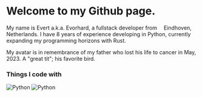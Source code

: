 <h1> Welcome to my Github page.</h1>

<p>My name is Evert a.k.a. Evorhard, a fullstack developer from <img src="https://emojis.slackmojis.com/emojis/images/1620256953/36224/dutch.png?1620256953" width="10"/> Eindhoven, Netherlands. I have 8 years of experience developing in Python, currently expanding my programming horizons with Rust.</p>
<p>My avatar is in remembrance of my father who lost his life to cancer in May, 2023. A "great tit"; his favorite bird.</p>
<h3>Things I code with</h3>
<p>
  <img alt="Python" src="https://img.shields.io/badge/Python-3776AB?style=for-the-badge&logo=python&logoColor=white" />
  <img alt="Python" src="https://img.shields.io/badge/Rust-000000?style=for-the-badge&logo=rust&logoColor=white" />
</p>
